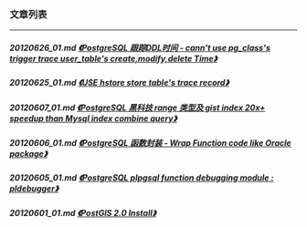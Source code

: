 ### 文章列表  
----  
##### 20120626_01.md   [《PostgreSQL 跟踪DDL时间 - cann't use pg_class's trigger trace user_table's create,modify,delete Time》](20120626_01.md)  
##### 20120625_01.md   [《USE hstore store table's trace record》](20120625_01.md)  
##### 20120607_01.md   [《PostgreSQL 黑科技 range 类型及 gist index 20x+ speedup than Mysql index combine query》](20120607_01.md)  
##### 20120606_01.md   [《PostgreSQL 函数封装 - Wrap Function code like Oracle package》](20120606_01.md)  
##### 20120605_01.md   [《PostgreSQL plpgsql function debugging module : pldebugger》](20120605_01.md)  
##### 20120601_01.md   [《PostGIS 2.0 Install》](20120601_01.md)  
